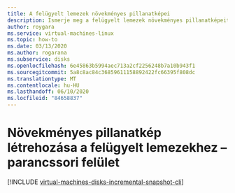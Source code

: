 ```yaml
---
title: A felügyelt lemezek növekményes pillanatképei
description: Ismerje meg a felügyelt lemezek növekményes pillanatképeit, többek között a parancssori felület és a Azure Resource Manager használatával történő létrehozását.
author: roygara
ms.service: virtual-machines-linux
ms.topic: how-to
ms.date: 03/13/2020
ms.author: rogarana
ms.subservice: disks
ms.openlocfilehash: 6e45863b5994aec713a2cf2256248b7a10b943f1
ms.sourcegitcommit: 5a8c8ac84c36859611158892422fc66395f808dc
ms.translationtype: MT
ms.contentlocale: hu-HU
ms.lasthandoff: 06/10/2020
ms.locfileid: "84658837"
---
```

# <a name="create-an-incremental-snapshot-for-managed-disks---cli"></a>Növekményes pillanatkép létrehozása a felügyelt lemezekhez – parancssori felület
[!INCLUDE [virtual-machines-disks-incremental-snapshot-cli](../../../includes/virtual-machines-disks-incremental-snapshot-cli.md)]
